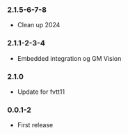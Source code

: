 ### 2.1.5-6-7-8

- Clean up 2024

### 2.1.1-2-3-4

- Embedded integration og GM Vision

### 2.1.0

- Update for fvtt11

### 0.0.1-2

- First release


